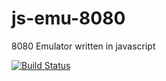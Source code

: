 # js-emu-8080

8080 Emulator written in javascript

[![Build Status](https://travis-ci.org/Feryla/js-emu-8080.svg?branch=master)](https://travis-ci.org/Feryla/js-emu-8080)
